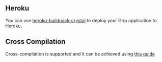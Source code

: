 ## Heroku

You can use [heroku-buildpack-crystal](https://github.com/grip-framework/heroku-buildpack-crystal) to deploy your Grip application to Heroku.

## Cross Compilation

Cross-compilation is supported and it can be achieved using [this guide](http://crystal-lang.org/docs/syntax_and_semantics/cross-compilation.html)

